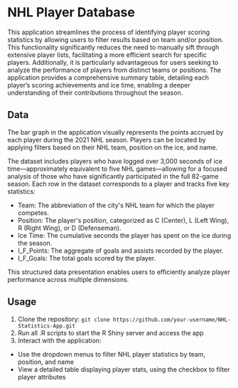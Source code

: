 # NHL Player Database

This application streamlines the process of identifying player scoring statistics by allowing users to filter results based on team and/or position. This functionality significantly reduces the need to manually sift through extensive player lists, facilitating a more efficient search for specific players. Additionally, it is particularly advantageous for users seeking to analyze the performance of players from distinct teams or positions. The application provides a comprehensive summary table, detailing each player’s scoring achievements and ice time, enabling a deeper understanding of their contributions throughout the season.




## Data

The bar graph in the application visually represents the points accrued by each player during the 2021 NHL season. Players can be located by applying filters based on their NHL team, position on the ice, and name.

The dataset includes players who have logged over 3,000 seconds of ice time—approximately equivalent to five NHL games—allowing for a focused analysis of those who have significantly participated in the full 82-game season. Each row in the dataset corresponds to a player and tracks five key statistics:

- Team: The abbreviation of the city's NHL team for which the player competes.
- Position: The player's position, categorized as C (Center), L (Left Wing), R (Right Wing), or D (Defenseman).
- Ice Time: The cumulative seconds the player has spent on the ice during the season.
- I_F_Points: The aggregate of goals and assists recorded by the player.
- I_F_Goals: The total goals scored by the player.

This structured data presentation enables users to efficiently analyze player performance across multiple dimensions.




## Usage
1. Clone the repository: `git clone https://github.com/your-username/NHL-Statistics-App.git`
2. Run all .R scripts to start the R Shiny server and access the app
3. Interact with the application:
  - Use the dropdown menus to filter NHL player statistics by team, position, and name
  - View a detailed table displaying player stats, using the checkbox to filter player attributes
